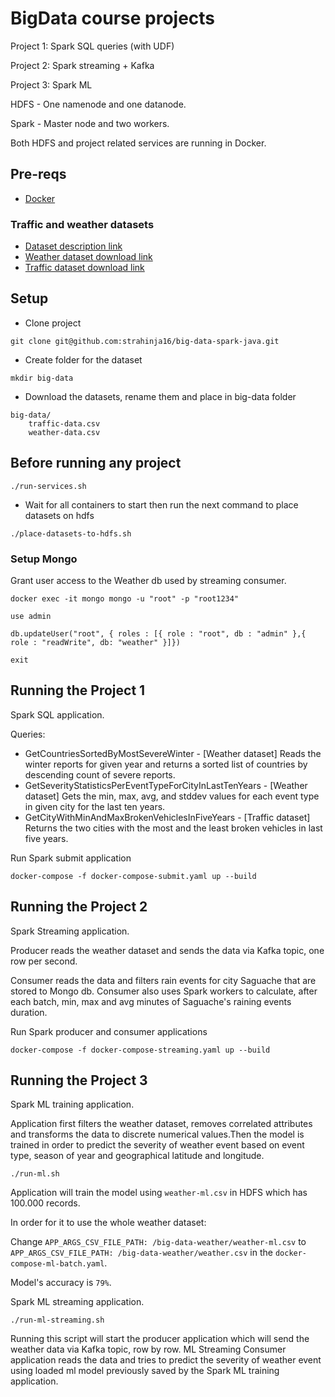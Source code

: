 # BigData course projects
Project 1: Spark SQL queries (with UDF)

Project 2: Spark streaming + Kafka

Project 3: Spark ML

HDFS - One namenode and one datanode.

Spark - Master node and two workers.

Both HDFS and project related services are running in Docker.

## Pre-reqs

- [Docker](https://docs.docker.com/engine/install/ubuntu/)

### Traffic and weather datasets

- [Dataset description link](https://smoosavi.org/datasets/lstw/)
- [Weather dataset download link](https://osu.app.box.com/v/weather-events-dec19)
- [Traffic dataset download link](https://osu.app.box.com/v/traffic-events-dec19)

## Setup


- Clone project
```
git clone git@github.com:strahinja16/big-data-spark-java.git
```
- Create folder for the dataset
```
mkdir big-data
```
- Download the datasets, rename them and place in big-data folder
```
big-data/
    traffic-data.csv
    weather-data.csv
```

## Before running any project
```
./run-services.sh
```
- Wait for all containers to start then run the next command to place datasets on hdfs

```
./place-datasets-to-hdfs.sh
```

### Setup Mongo

Grant user access to the Weather db used by streaming consumer.

```
docker exec -it mongo mongo -u "root" -p "root1234"
```
```
use admin
```
```
db.updateUser("root", { roles : [{ role : "root", db : "admin" },{ role : "readWrite", db: "weather" }]})
```
```
exit
```

## Running the Project 1
Spark SQL application.

Queries:
- GetCountriesSortedByMostSevereWinter - [Weather dataset] Reads the winter reports for given year and returns a sorted list of countries by descending count of severe reports.
- GetSeverityStatisticsPerEventTypeForCityInLastTenYears - [Weather dataset] Gets the min, max, avg, and stddev values for each event type in given city for the last ten years.
- GetCityWithMinAndMaxBrokenVehiclesInFiveYears - [Traffic dataset] Returns the two cities with the most and the least broken vehicles in last five years.

Run Spark submit application

```
docker-compose -f docker-compose-submit.yaml up --build
```

## Running the Project 2
Spark Streaming application.

Producer reads the weather dataset and sends the data via Kafka topic, one row per second. 

Consumer reads the data and filters rain events for city Saguache that are stored to Mongo db. Consumer also uses Spark workers to calculate, after each batch, min, max and avg minutes of Saguache's raining events duration. 

Run Spark producer and consumer applications

```
docker-compose -f docker-compose-streaming.yaml up --build
```

## Running the Project 3
Spark ML training application.

Application first filters the weather dataset, removes correlated attributes and transforms the data to discrete numerical values.Then the model is trained in order to predict the severity of weather event based on event type, season of year and geographical latitude and longitude.

```
./run-ml.sh
```

Application will train the model using `weather-ml.csv` in HDFS which has 100.000 records. 

In order for it to use the whole weather dataset:
      
Change `APP_ARGS_CSV_FILE_PATH: /big-data-weather/weather-ml.csv` to `APP_ARGS_CSV_FILE_PATH: /big-data-weather/weather.csv`
 in the `docker-compose-ml-batch.yaml`.
 
 Model's accuracy  is `79%`.     
 
Spark ML streaming application.

```
./run-ml-streaming.sh
```
Running this script will start the producer application which will send the weather data via Kafka topic, row by row. 
ML Streaming Consumer application reads the data and tries to predict the severity of weather event using loaded ml model previously saved by the Spark ML training application.